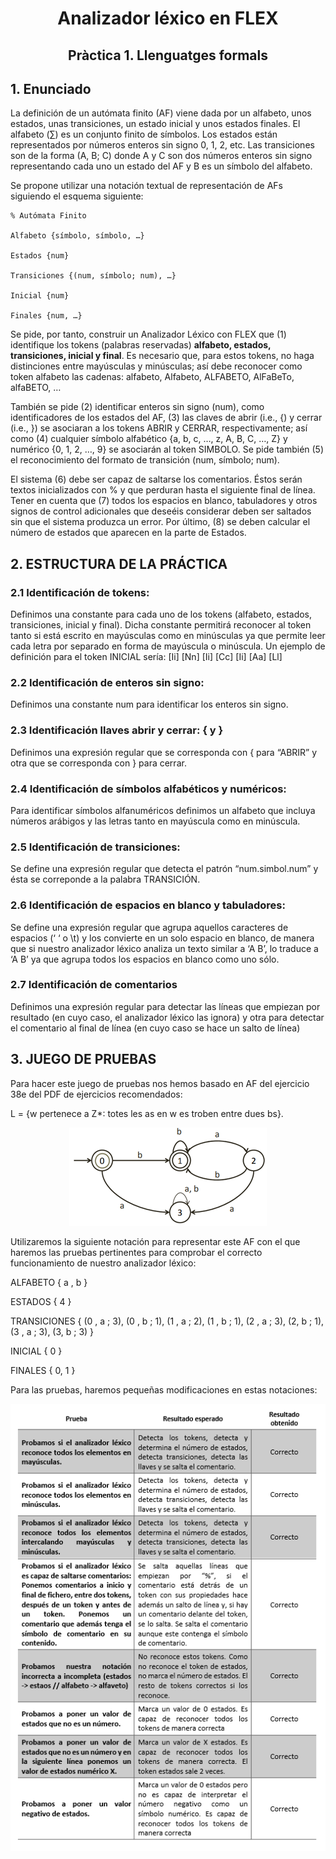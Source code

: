 <h1><p align="center">Analizador léxico en FLEX</p></h1>
<h2><p align="center">Pràctica 1. Llenguatges formals</p></h1>

## 1. Enunciado
La definición de un autómata finito (AF) viene dada por un alfabeto, unos estados, unas transiciones, un estado inicial y unos estados finales. El alfabeto (∑) es un conjunto finito de símbolos. Los estados están representados por números enteros sin signo 0, 1, 2, etc. Las transiciones son de la forma (A, B; C) donde A y C son dos números enteros sin signo representando cada uno un estado del AF y B es un símbolo del alfabeto. 

Se propone utilizar una notación textual de representación de AFs siguiendo el esquema siguiente:

```
% Autómata Finito

Alfabeto {símbolo, símbolo, …}

Estados {num}

Transiciones {(num, símbolo; num), …}

Inicial {num}

Finales {num, …}
```
Se pide, por tanto, construir un Analizador Léxico con FLEX que (1) identifique los tokens (palabras reservadas) **alfabeto, estados, transiciones, inicial y final**. Es necesario que, para estos tokens, no haga distinciones entre mayúsculas y minúsculas; así debe reconocer como token alfabeto las cadenas: alfabeto, Alfabeto, ALFABETO, AlFaBeTo, alfaBETO, …

También se pide (2) identificar enteros sin signo (num), como identificadores de los estados del AF, (3) las claves de abrir (i.e., {) y cerrar (i.e., }) se asociaran a los tokens ABRIR y CERRAR, respectivamente; así como (4) cualquier símbolo alfabético {a, b, c, …, z, A, B, C, …, Z} y numérico {0, 1, 2, …, 9} se asociarán al token SIMBOLO. Se pide también (5) el reconocimiento del formato de transición (num, símbolo; num).

El sistema (6) debe ser capaz de saltarse los comentarios. Éstos serán textos inicializados con % y que perduran hasta el siguiente final de línea. Tener en cuenta que (7) todos los espacios en blanco, tabuladores y otros signos de control adicionales que deseéis considerar deben ser saltados sin que el sistema produzca un error. Por último, (8) se deben calcular el número de estados que aparecen en la parte de Estados.

## 2. ESTRUCTURA DE LA PRÁCTICA
### 2.1 Identificación de tokens:
Definimos una constante para cada uno de los tokens (alfabeto, estados, transiciones, inicial y final). Dicha constante permitirá reconocer al token tanto si está escrito en mayúsculas como en minúsculas ya que permite leer cada letra por separado en forma de mayúscula o minúscula. Un ejemplo de definición para el token INICIAL sería: [Ii] [Nn] [Ii] [Cc] [Ii] [Aa] [Ll]

### 2.2 Identificación de enteros sin signo:
Definimos una constante num para identificar los enteros sin signo.

### 2.3 Identificación llaves abrir y cerrar: { y } 
Definimos una expresión regular que se corresponda con { para “ABRIR” y otra que se corresponda con } para cerrar.

### 2.4 Identificación de símbolos alfabéticos y numéricos: 
Para identificar símbolos alfanuméricos definimos un alfabeto que incluya números arábigos y las letras tanto en mayúscula como en minúscula.

### 2.5 Identificación de transiciones:
Se define una expresión regular que detecta el patrón “num.simbol.num” y ésta se correponde a la palabra TRANSICIÓN.

### 2.6 Identificación de espacios en blanco y tabuladores: 
Se define una expresión regular que agrupa aquellos caracteres de espacios (‘ ‘ o \t) y los convierte en un solo espacio en blanco, de manera que si nuestro analizador léxico analiza un texto similar a ‘A B’, lo traduce a ‘A B’ ya que agrupa todos los espacios en blanco como uno sólo.

### 2.7 Identificación de comentarios 
Definimos una expresión regular para detectar las líneas que empiezan por resultado (en cuyo caso, el analizador léxico las ignora) y otra para detectar el comentario al final de línea (en cuyo caso se hace un salto de línea)

## 3. JUEGO DE PRUEBAS
Para hacer este juego de pruebas nos hemos basado en AF del ejercicio 38e del PDF de ejercicios recomendados: 

L  = {w pertenece a Z*: totes les as en w es troben entre dues bs}. 

<p align="center">
  <img alt="Figura 1.Esquema automata juego de pruebas" src="https://github.com/Annabelesca/LFP1_PIZARRO_ROMERO_VILLARO/blob/master/Figuras/Figura1.png">
</p>

Utilizaremos la siguiente notación para representar este AF con el que haremos las pruebas pertinentes para comprobar el correcto funcionamiento de nuestro analizador léxico:

ALFABETO { a , b }

ESTADOS { 4 }

TRANSICIONES { (0 , a ; 3), (0 , b ; 1), (1 , a ; 2), (1 , b ; 1), (2 , a ; 3), (2, b ; 1), (3 , a ; 3), (3, b ; 3) }

INICIAL { 0 }

FINALES { 0, 1 }

Para las pruebas, haremos pequeñas modificaciones en estas notaciones:

<p align="center">
  <img alt="Figura 2.Juego de pruebas" src="https://github.com/Annabelesca/LFP1_PIZARRO_ROMERO_VILLARO/blob/master/Figuras/Figura2.png">
</p>
